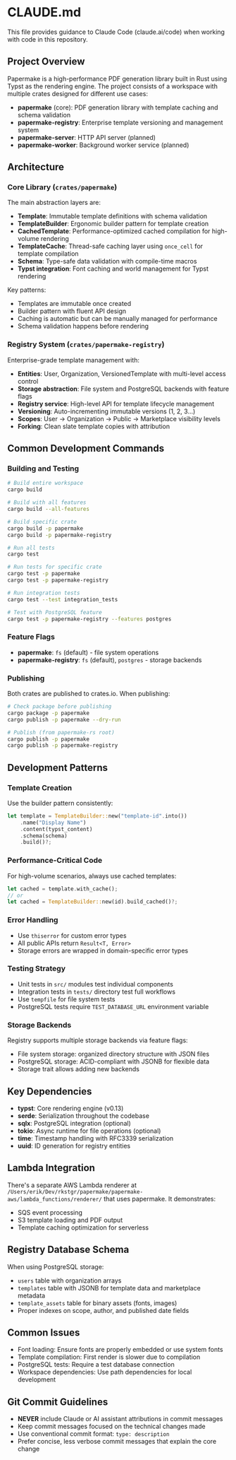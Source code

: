 # CLAUDE.md

This file provides guidance to Claude Code (claude.ai/code) when working with code in this repository.

## Project Overview

Papermake is a high-performance PDF generation library built in Rust using Typst as the rendering engine. The project consists of a workspace with multiple crates designed for different use cases:

- **papermake** (core): PDF generation library with template caching and schema validation
- **papermake-registry**: Enterprise template versioning and management system  
- **papermake-server**: HTTP API server (planned)
- **papermake-worker**: Background worker service (planned)

## Architecture

### Core Library (`crates/papermake`)
The main abstraction layers are:
- **Template**: Immutable template definitions with schema validation
- **TemplateBuilder**: Ergonomic builder pattern for template creation
- **CachedTemplate**: Performance-optimized cached compilation for high-volume rendering
- **TemplateCache**: Thread-safe caching layer using `once_cell` for template compilation
- **Schema**: Type-safe data validation with compile-time macros
- **Typst integration**: Font caching and world management for Typst rendering

Key patterns:
- Templates are immutable once created
- Builder pattern with fluent API design
- Caching is automatic but can be manually managed for performance
- Schema validation happens before rendering

### Registry System (`crates/papermake-registry`)
Enterprise-grade template management with:
- **Entities**: User, Organization, VersionedTemplate with multi-level access control
- **Storage abstraction**: File system and PostgreSQL backends with feature flags
- **Registry service**: High-level API for template lifecycle management
- **Versioning**: Auto-incrementing immutable versions (1, 2, 3...)
- **Scopes**: User → Organization → Public → Marketplace visibility levels
- **Forking**: Clean slate template copies with attribution

## Common Development Commands

### Building and Testing
```bash
# Build entire workspace
cargo build

# Build with all features
cargo build --all-features

# Build specific crate
cargo build -p papermake
cargo build -p papermake-registry

# Run all tests
cargo test

# Run tests for specific crate
cargo test -p papermake
cargo test -p papermake-registry

# Run integration tests
cargo test --test integration_tests

# Test with PostgreSQL feature
cargo test -p papermake-registry --features postgres
```

### Feature Flags
- **papermake**: `fs` (default) - file system operations
- **papermake-registry**: `fs` (default), `postgres` - storage backends

### Publishing
Both crates are published to crates.io. When publishing:
```bash
# Check package before publishing
cargo package -p papermake
cargo publish -p papermake --dry-run

# Publish (from papermake-rs root)
cargo publish -p papermake
cargo publish -p papermake-registry
```

## Development Patterns

### Template Creation
Use the builder pattern consistently:
```rust
let template = TemplateBuilder::new("template-id".into())
    .name("Display Name")
    .content(typst_content)
    .schema(schema)
    .build()?;
```

### Performance-Critical Code
For high-volume scenarios, always use cached templates:
```rust
let cached = template.with_cache();
// or
let cached = TemplateBuilder::new(id).build_cached()?;
```

### Error Handling
- Use `thiserror` for custom error types
- All public APIs return `Result<T, Error>`
- Storage errors are wrapped in domain-specific error types

### Testing Strategy
- Unit tests in `src/` modules test individual components
- Integration tests in `tests/` directory test full workflows
- Use `tempfile` for file system tests
- PostgreSQL tests require `TEST_DATABASE_URL` environment variable

### Storage Backends
Registry supports multiple storage backends via feature flags:
- File system storage: organized directory structure with JSON files
- PostgreSQL storage: ACID-compliant with JSONB for flexible data
- Storage trait allows adding new backends

## Key Dependencies

- **typst**: Core rendering engine (v0.13)
- **serde**: Serialization throughout the codebase
- **sqlx**: PostgreSQL integration (optional)
- **tokio**: Async runtime for file operations (optional)
- **time**: Timestamp handling with RFC3339 serialization
- **uuid**: ID generation for registry entities

## Lambda Integration

There's a separate AWS Lambda renderer at `/Users/erik/Dev/rkstgr/papermake/papermake-aws/lambda_functions/renderer/` that uses papermake. It demonstrates:
- SQS event processing
- S3 template loading and PDF output
- Template caching optimization for serverless

## Registry Database Schema

When using PostgreSQL storage:
- `users` table with organization arrays
- `templates` table with JSONB for template data and marketplace metadata
- `template_assets` table for binary assets (fonts, images)
- Proper indexes on scope, author, and published date fields

## Common Issues

- Font loading: Ensure fonts are properly embedded or use system fonts
- Template compilation: First render is slower due to compilation
- PostgreSQL tests: Require a test database connection
- Workspace dependencies: Use path dependencies for local development

## Git Commit Guidelines

- **NEVER** include Claude or AI assistant attributions in commit messages
- Keep commit messages focused on the technical changes made
- Use conventional commit format: `type: description`
- Prefer concise, less verbose commit messages that explain the core change